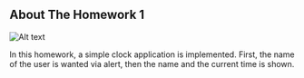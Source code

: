 <!-- ABOUT THE PROJECT -->
## About The Homework 1

![Alt text](../images/hmw1.PNG "Title")

In this homework, a simple clock application is implemented. First, the name of the user is wanted via alert, then the name and the current time is shown.

